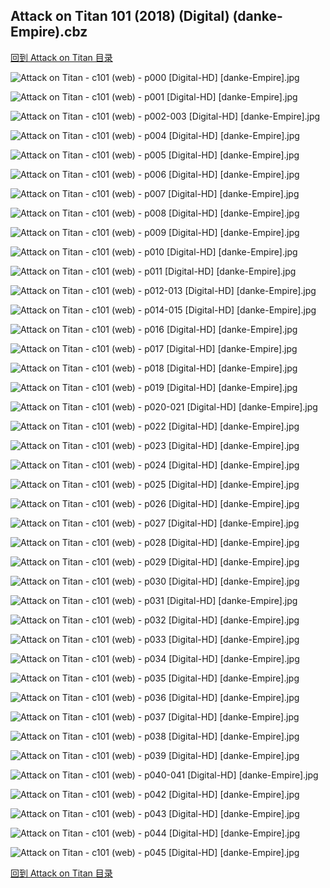 ## Attack on Titan 101 (2018) (Digital) (danke-Empire).cbz


[回到 Attack on Titan 目录](https://github.com/alicewish/markdown/blob/master/series/Attack-on-Titan.md)


![Attack on Titan - c101 (web) - p000 [Digital-HD] [danke-Empire].jpg](https://wx1.sinaimg.cn/large/6a9fdecagy1fnpcenkkuzj21j82cw1kx.jpg)

![Attack on Titan - c101 (web) - p001 [Digital-HD] [danke-Empire].jpg](https://wx1.sinaimg.cn/large/6a9fdecagy1fnpcl4hym3j21kl2cwqv6.jpg)

![Attack on Titan - c101 (web) - p002-003 [Digital-HD] [danke-Empire].jpg](https://wx1.sinaimg.cn/large/6a9fdecagy1fnpckrk85ij21kw16ohdy.jpg)

![Attack on Titan - c101 (web) - p004 [Digital-HD] [danke-Empire].jpg](https://wx1.sinaimg.cn/large/6a9fdecagy1fnpck9umk9j21kl2cwx6q.jpg)

![Attack on Titan - c101 (web) - p005 [Digital-HD] [danke-Empire].jpg](https://wx1.sinaimg.cn/large/6a9fdecagy1fnpcf8apmqj21kl2cwqv6.jpg)

![Attack on Titan - c101 (web) - p006 [Digital-HD] [danke-Empire].jpg](https://wx1.sinaimg.cn/large/6a9fdecagy1fnpcht5xgrj21kl2cwe82.jpg)

![Attack on Titan - c101 (web) - p007 [Digital-HD] [danke-Empire].jpg](https://wx1.sinaimg.cn/large/6a9fdecagy1fnpciyscvnj21kl2cwkjm.jpg)

![Attack on Titan - c101 (web) - p008 [Digital-HD] [danke-Empire].jpg](https://wx1.sinaimg.cn/large/6a9fdecagy1fnpcfqgjhjj21kl2cwu0y.jpg)

![Attack on Titan - c101 (web) - p009 [Digital-HD] [danke-Empire].jpg](https://wx1.sinaimg.cn/large/6a9fdecagy1fnpclwukmyj21kl2cwhdu.jpg)

![Attack on Titan - c101 (web) - p010 [Digital-HD] [danke-Empire].jpg](https://wx1.sinaimg.cn/large/6a9fdecagy1fnpcjv5na0j21kl2cwhdu.jpg)

![Attack on Titan - c101 (web) - p011 [Digital-HD] [danke-Empire].jpg](https://wx1.sinaimg.cn/large/6a9fdecagy1fnpcgi7oi4j21kl2cwnpe.jpg)

![Attack on Titan - c101 (web) - p012-013 [Digital-HD] [danke-Empire].jpg](https://wx1.sinaimg.cn/large/6a9fdecagy1fnpcgbmmkrj21kw16ou10.jpg)

![Attack on Titan - c101 (web) - p014-015 [Digital-HD] [danke-Empire].jpg](https://wx1.sinaimg.cn/large/6a9fdecagy1fnpcgs4bvhj21kw16o7wm.jpg)

![Attack on Titan - c101 (web) - p016 [Digital-HD] [danke-Empire].jpg](https://wx1.sinaimg.cn/large/6a9fdecagy1fnpckg9u9nj21kl2cwqv6.jpg)

![Attack on Titan - c101 (web) - p017 [Digital-HD] [danke-Empire].jpg](https://wx1.sinaimg.cn/large/6a9fdecagy1fnpcf0nithj21kl2cwu0y.jpg)

![Attack on Titan - c101 (web) - p018 [Digital-HD] [danke-Empire].jpg](https://wx1.sinaimg.cn/large/6a9fdecagy1fnpcidhw2vj21kl2cwx6q.jpg)

![Attack on Titan - c101 (web) - p019 [Digital-HD] [danke-Empire].jpg](https://wx1.sinaimg.cn/large/6a9fdecagy1fnpcfwb4d9j21kl2cwqv6.jpg)

![Attack on Titan - c101 (web) - p020-021 [Digital-HD] [danke-Empire].jpg](https://wx1.sinaimg.cn/large/6a9fdecagy1fnpclr6gipj21kw16oe86.jpg)

![Attack on Titan - c101 (web) - p022 [Digital-HD] [danke-Empire].jpg](https://wx1.sinaimg.cn/large/6a9fdecagy1fnpcgyjw4rj21kl2cwkjm.jpg)

![Attack on Titan - c101 (web) - p023 [Digital-HD] [danke-Empire].jpg](https://wx1.sinaimg.cn/large/6a9fdecagy1fnpcjp4b4pj21kl2cwkjm.jpg)

![Attack on Titan - c101 (web) - p024 [Digital-HD] [danke-Empire].jpg](https://wx1.sinaimg.cn/large/6a9fdecagy1fnpceu4ksij21kl2cwkjm.jpg)

![Attack on Titan - c101 (web) - p025 [Digital-HD] [danke-Empire].jpg](https://wx1.sinaimg.cn/large/6a9fdecagy1fnpckyh59dj21kl2cwkjm.jpg)

![Attack on Titan - c101 (web) - p026 [Digital-HD] [danke-Empire].jpg](https://wx1.sinaimg.cn/large/6a9fdecagy1fnpcj4q269j21kl2cwe82.jpg)

![Attack on Titan - c101 (web) - p027 [Digital-HD] [danke-Empire].jpg](https://wx1.sinaimg.cn/large/6a9fdecagy1fnpchghxmgj21kl2cw1kz.jpg)

![Attack on Titan - c101 (web) - p028 [Digital-HD] [danke-Empire].jpg](https://wx1.sinaimg.cn/large/6a9fdecagy1fnpcm3gzm0j21kl2cwu0y.jpg)

![Attack on Titan - c101 (web) - p029 [Digital-HD] [danke-Empire].jpg](https://wx1.sinaimg.cn/large/6a9fdecagy1fnpcfkkzp8j21kl2cw1ky.jpg)

![Attack on Titan - c101 (web) - p030 [Digital-HD] [danke-Empire].jpg](https://wx1.sinaimg.cn/large/6a9fdecagy1fnpch9esq7j21kl2cwx6q.jpg)

![Attack on Titan - c101 (web) - p031 [Digital-HD] [danke-Empire].jpg](https://wx1.sinaimg.cn/large/6a9fdecagy1fnpcjh9j1mj21kl2cwu0y.jpg)

![Attack on Titan - c101 (web) - p032 [Digital-HD] [danke-Empire].jpg](https://wx1.sinaimg.cn/large/6a9fdecagy1fnpclb7vicj21kl2cwqv6.jpg)

![Attack on Titan - c101 (web) - p033 [Digital-HD] [danke-Empire].jpg](https://wx1.sinaimg.cn/large/6a9fdecagy1fnpceizr6qj21kl2cwe82.jpg)

![Attack on Titan - c101 (web) - p034 [Digital-HD] [danke-Empire].jpg](https://wx1.sinaimg.cn/large/6a9fdecagy1fnpcik2epcj21kl2cw7wi.jpg)

![Attack on Titan - c101 (web) - p035 [Digital-HD] [danke-Empire].jpg](https://wx1.sinaimg.cn/large/6a9fdecagy1fnpchyn1z0j21kl2cwx6p.jpg)

![Attack on Titan - c101 (web) - p036 [Digital-HD] [danke-Empire].jpg](https://wx1.sinaimg.cn/large/6a9fdecagy1fnpcfegjowj21kl2cwqv6.jpg)

![Attack on Titan - c101 (web) - p037 [Digital-HD] [danke-Empire].jpg](https://wx1.sinaimg.cn/large/6a9fdecagy1fnpck1q8gyj21kl2cwnpe.jpg)

![Attack on Titan - c101 (web) - p038 [Digital-HD] [danke-Empire].jpg](https://wx1.sinaimg.cn/large/6a9fdecagy1fnpcg3ce0gj21kl2cwu0y.jpg)

![Attack on Titan - c101 (web) - p039 [Digital-HD] [danke-Empire].jpg](https://wx1.sinaimg.cn/large/6a9fdecagy1fnpci6lw0xj21kl2cw1ky.jpg)

![Attack on Titan - c101 (web) - p040-041 [Digital-HD] [danke-Empire].jpg](https://wx1.sinaimg.cn/large/6a9fdecaly1fnwbaoiachj21kw16okjl.jpg)

![Attack on Titan - c101 (web) - p042 [Digital-HD] [danke-Empire].jpg](https://wx1.sinaimg.cn/large/6a9fdecagy1fnpcjaisgdj21kl2cw7wi.jpg)

![Attack on Titan - c101 (web) - p043 [Digital-HD] [danke-Empire].jpg](https://wx1.sinaimg.cn/large/6a9fdecagy1fnpchnhosuj21kl2cwqv6.jpg)

![Attack on Titan - c101 (web) - p044 [Digital-HD] [danke-Empire].jpg](https://wx1.sinaimg.cn/large/6a9fdecagy1fnpclhvjmsj21kl2cw4qr.jpg)

![Attack on Titan - c101 (web) - p045 [Digital-HD] [danke-Empire].jpg](https://wx1.sinaimg.cn/large/6a9fdecagy1fnpcedfzwfj21kl2cwqv6.jpg)

[回到 Attack on Titan 目录](https://github.com/alicewish/markdown/blob/master/series/Attack-on-Titan.md)

